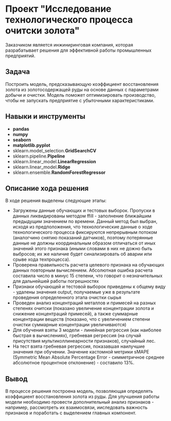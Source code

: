# Проект "Исследование технологического процесса очитски золота"
Заказчиком является инжиниринговая компания, которая разрабатывает решения для эффективной работы промышленных предприятий.

## Задача
Построить модель, предсказывающую коэффициент восстановления золота из золотосодержащей руды на основе данных с параметрами добычи и очистки. Модель поможет оптимизировать производство, чтобы не запускать предприятие с убыточными характеристиками.

## Навыки и инструменты
- **pandas**
- **numpy**
- **seaborn**
- **matplotlib.pyplot**
- sklearn.model_selection.**GridSearchCV**
- sklearn.pipeline.**Pipeline**
- sklearn.linear_model.**LinearRegression**
- sklearn.linear_model.**Ridge**
- sklearn.ensemble.**RandomForestRegressor**


## Описание хода решения

В ходе решения выделены следующие этапы:

- Загружены данные обучающих и тестовых выборок. Пропуски в данных ликвидированы методом ffill - заполнение ближайшим предыдущим значением по времени. Данный метод был выбран, исходя из предположения, что технологические данные о ходе технологического процесса фиксируются непрерывным потоком (аналогчино снятию показаний датчиков), поэтому потерянные данные не должны координальным образом отличаться от иных значений этого признака (иными словами в них не дожно быть выбросов; их же наличие будет синализировать об аварии или срыве хода техпроцесса).
- Проверена правильность расчета целевого признака на обучающих данных повторным вычислением. Абсолютная ошибка расчета составила число в минус 15 степени, что говорит о незначительных для дальнейшей работы погрешностях
- Признаки обучающей и тестовой выборок приведены к общему виду - удалены значения output, получаемые уже в результате проведения определенного этапа очистки сырья
- Проведен анализ концентраций металлов и примесей на разных степенях очитски (показано увеличение концентрации золота и снижение концентраций примесей), а также суммарные концентрации веществ (показано, что с увеличением степени очистки суммарные концентрации увеличиваются)
- Для обучения взяты 3 модели - линейная регрессия (как наиболее быстрая в вычислениях), гребневая регрессия (на случай присутствия мультиколлинеарности признаков), случайный лес.
- На тест взята гребневая регрессия, показавшая наилучшие значения при обучении. Значение кастомной метрики sMAPE (Symmetric Mean Absolute Percentage Error - симметричное среднее абсолютное процентное отклонение) - составило 13%.

## Вывод

В процессе решения построена модель, позволяющая определять коэффициент восстановления золота из руды.
Для улучшения работы модели необходимо провести дополнительный анализ признаков - например, рассмотреть их взаимосвязи, ииследовать важность признаков и поработать с выделением главных компонент.

